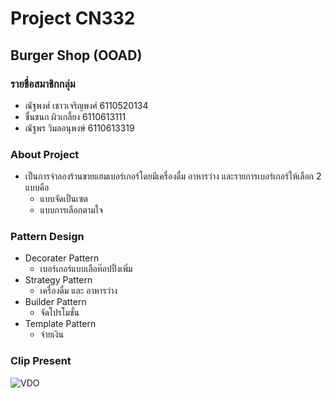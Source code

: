 # Project CN332

## Burger Shop (OOAD)

### รายชื่อสมาชิกกลุ่ม

  * ณัฐพงศ์ เชาวเจริญพงศ์ 6110520134
  * ชื่นชนก ผิวเกลี้ยง 6110613111
  * ณัฐพร วิมลอนุพงษ์ 6110613319
  
### About Project
* เป็นการจำลองร้านขายแฮมเบอร์เกอร์โดยมีเครื่องดื่ม อาหารว่าง และรายการเบอร์เกอร์ให้เลือก 2 แบบคือ
    - แบบจัดเป็นเซต
    - แบบการเลือกตามใจ
### Pattern Design
* Decorater Pattern
    - เบอร์เกอร์แบบเลือท๊อปปิ้งเพิ่ม 
* Strategy Pattern
    - เครื่องดื่ม และ อาหารว่าง
* Builder Pattern
    - จัดโปรโมชั่น
* Template Pattern
    - จ่ายเงิน
### Clip Present
![VDO](https://youtu.be/0ahMffVJGm4)

